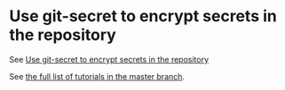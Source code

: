 # Use git-secret to encrypt secrets in the repository
See [Use git-secret to encrypt secrets in the repository](https://www.pascallandau.com//blog/git-secret-encrypt-repository-docker/)

See [the full list of tutorials in the master branch](https://github.com/paslandau/docker-php-tutorial#tutorials).
